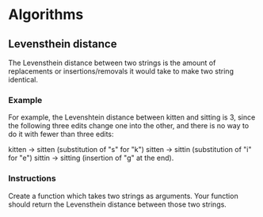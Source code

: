 # Algorithms

## Levensthein distance

The Levensthein distance between two strings is the amount of replacements or insertions/removals it would take to make two string identical.

### Example
For example, the Levenshtein distance between kitten and sitting is 3, since the following three edits change one into the other, and there is no way to do it with fewer than three edits:

kitten → sitten (substitution of "s" for "k")
sitten → sittin (substitution of "i" for "e")
sittin → sitting (insertion of "g" at the end).

### Instructions
Create a function which takes two strings as arguments. Your function should return the Levensthein distance between those two strings.